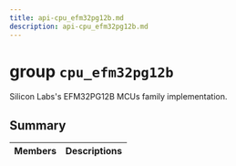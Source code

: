 ```yaml
---
title: api-cpu_efm32pg12b.md
description: api-cpu_efm32pg12b.md
---
```

# group `cpu_efm32pg12b` 

Silicon Labs's EFM32PG12B MCUs family implementation.

## Summary

 Members                        | Descriptions                                
--------------------------------|---------------------------------------------

